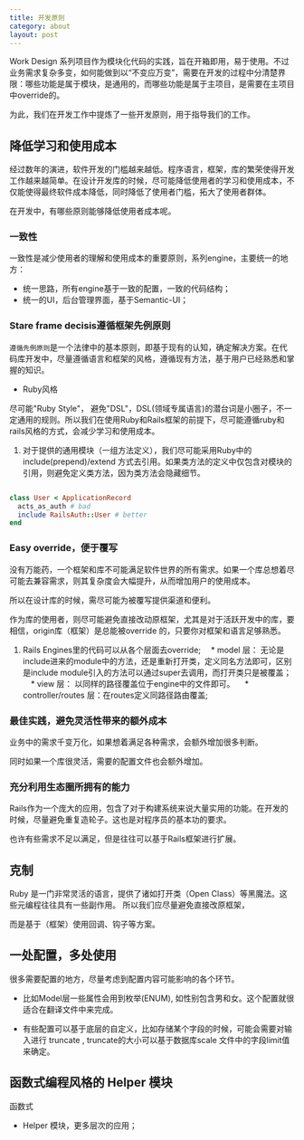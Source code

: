 ```yaml
---
title: 开发原则
category: about
layout: post
---
```


Work Design 系列项目作为模块化代码的实践，旨在开箱即用，易于使用。不过业务需求复杂多变，如何能做到以“不变应万变”，需要在开发的过程中分清楚界限：哪些功能是属于模块，是通用的，而哪些功能是属于主项目，是需要在主项目中override的。

为此，我们在开发工作中提炼了一些开发原则，用于指导我们的工作。


## 降低学习和使用成本

经过数年的演进，软件开发的门槛越来越低。程序语言，框架，库的繁荣使得开发工作越来越简单。在设计开发库的时候，尽可能降低使用者的学习和使用成本，不仅能使得最终软件成本降低，同时降低了使用者门槛，拓大了使用者群体。

在开发中，有哪些原则能够降低使用者成本呢。

### 一致性

一致性是减少使用者的理解和使用成本的重要原则，系列engine，主要统一的地方：

* 统一思路，所有engine基于一致的配置，一致的代码结构；
* 统一的UI，后台管理界面，基于Semantic-UI；

### Stare frame decisis遵循框架先例原则

`遵循先例原则`是一个法律中的基本原则，即基于现有的认知，确定解决方案。在代码库开发中，尽量遵循语言和框架的风格，遵循现有方法，基于用户已经熟悉和掌握的知识。

* Ruby风格 

尽可能"Ruby Style"， 避免"DSL"，DSL(领域专属语言)的潜台词是小圈子，不一定通用的规则。所以我们在使用Ruby和Rails框架的前提下，尽可能遵循ruby和rails风格的方式，会减少学习和使用成本。

1. 对于提供的通用模块（一组方法定义），我们尽可能采用Ruby中的 include(prepend)/extend 方式去引用。如果类方法的定义中仅包含对模块的引用，则避免定义类方法，因为类方法会隐藏细节。


```ruby

class User < ApplicationRecord
  acts_as_auth # bad
  include RailsAuth::User # better
end
```

### Easy override，便于覆写

没有万能药，一个框架和库不可能满足软件世界的所有需求。如果一个库总想着尽可能去兼容需求，则其复杂度会大幅提升，从而增加用户的使用成本。

所以在设计库的时候，需尽可能为被覆写提供渠道和便利。
  
作为库的使用者，则尽可能避免直接改动原框架，尤其是对于活跃开发中的库，要相信，origin库（框架）是总能被override 的，只要你对框架和语言足够熟悉。


1. Rails Engines里的代码可以从各个层面去override;
　* model 层： 无论是include进来的module中的方法，还是重新打开类，定义同名方法即可，区别是include module引入的方法可以通过super去调用，而打开类只是被覆盖；
　* view 层： 以同样的路径覆盖位于engine中的文件即可。
　* controller/routes 层：在routes定义同路径路由覆盖; 


### 最佳实践，避免灵活性带来的额外成本

业务中的需求千变万化，如果想着满足各种需求，会额外增加很多判断。

同时如果一个库很灵活，需要的配置文件也会额外增加。

### 充分利用生态圈所拥有的能力

Rails作为一个庞大的应用，包含了对于构建系统来说大量实用的功能。在开发的时候，尽量避免重复造轮子。这也是对程序员的基本功的要求。

也许有些需求不足以满足，但是往往可以基于Rails框架进行扩展。

## 克制

Ruby 是一门非常灵活的语言，提供了诸如打开类（Open Class）等黑魔法。这些元编程往往具有一些副作用。
所以我们应尽量避免直接改原框架，

而是基于（框架）使用回调、钩子等方案。

## 一处配置，多处使用

很多需要配置的地方，尽量考虑到配置内容可能影响的各个环节。

* 比如Model层一些属性会用到枚举(ENUM), 如性别包含男和女。这个配置就很适合在翻译文件中来完成。

* 有些配置可以基于底层的自定义，比如存储某个字段的时候，可能会需要对输入进行 truncate , truncate的大小可以基于数据库scale 文件中的字段limit值来确定。

## 函数式编程风格的 Helper 模块

函数式

* Helper 模块，更多层次的应用；
